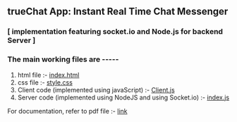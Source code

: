 ## trueChat App: Instant Real Time Chat Messenger

### [ implementation featuring socket.io and Node.js for backend Server ]

### The main working files are -----
1. html file :- [index.html](https://github.com/priyam-saha-17/truChat-Instant-Chat-Messenger-App/blob/master/index.html)
2. css file :-  [style.css](https://github.com/priyam-saha-17/truChat-Instant-Chat-Messenger-App/blob/master/css/style.css)
3. Client code (implemented using javaScript) :- [Client.js](https://github.com/priyam-saha-17/truChat-Instant-Chat-Messenger-App/blob/master/js/Client.js)
4. Server code (implemented using NodeJS and using Socket.io) :- [index.js](https://github.com/priyam-saha-17/truChat-Instant-Chat-Messenger-App/blob/master/ChatServer/index.js) 

For documentation, refer to pdf file :- [link](https://drive.google.com/file/d/1qa5R6sgPo_U_8oxVLhZ1tZmdVS9IS9zq/view?usp=sharing)
